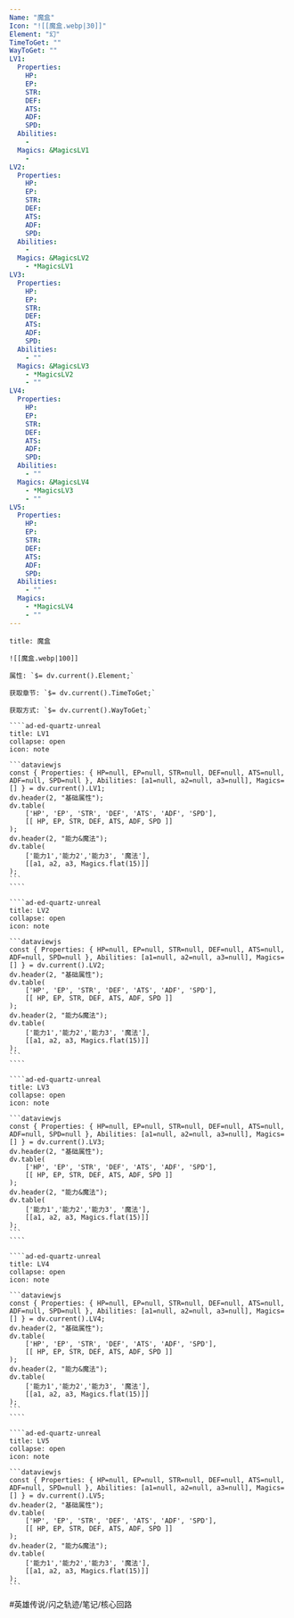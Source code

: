 ```yaml
---
Name: "魔盒"
Icon: "![[魔盒.webp|30]]"
Element: "幻"
TimeToGet: ""
WayToGet: ""
LV1:
  Properties:
    HP: 
    EP: 
    STR: 
    DEF: 
    ATS: 
    ADF: 
    SPD: 
  Abilities:
    - 
  Magics: &MagicsLV1
    - 
LV2:
  Properties:
    HP: 
    EP: 
    STR: 
    DEF: 
    ATS: 
    ADF: 
    SPD: 
  Abilities:
    - 
  Magics: &MagicsLV2
    - *MagicsLV1
LV3:
  Properties:
    HP: 
    EP: 
    STR: 
    DEF: 
    ATS: 
    ADF: 
    SPD: 
  Abilities:
    - ""
  Magics: &MagicsLV3
    - *MagicsLV2
    - ""
LV4:
  Properties:
    HP: 
    EP: 
    STR: 
    DEF: 
    ATS: 
    ADF: 
    SPD: 
  Abilities:
    - ""
  Magics: &MagicsLV4
    - *MagicsLV3
    - ""
LV5:
  Properties:
    HP: 
    EP: 
    STR: 
    DEF: 
    ATS: 
    ADF: 
    SPD: 
  Abilities:
    - ""
  Magics:
    - *MagicsLV4
    - ""
---
```

`````ad-ed-quartz-unreal
title: 魔盒

![[魔盒.webp|100]]

属性: `$= dv.current().Element;`

获取章节: `$= dv.current().TimeToGet;`

获取方式: `$= dv.current().WayToGet;`

````ad-ed-quartz-unreal
title: LV1
collapse: open
icon: note

```dataviewjs
const { Properties: { HP=null, EP=null, STR=null, DEF=null, ATS=null, ADF=null, SPD=null }, Abilities: [a1=null, a2=null, a3=null], Magics=[] } = dv.current().LV1;
dv.header(2, "基础属性");
dv.table(
	['HP', 'EP', 'STR', 'DEF', 'ATS', 'ADF', 'SPD'],
	[[ HP, EP, STR, DEF, ATS, ADF, SPD ]]
);
dv.header(2, "能力&魔法");
dv.table(
	['能力1','能力2','能力3', '魔法'],
	[[a1, a2, a3, Magics.flat(15)]]
);
```
````

````ad-ed-quartz-unreal
title: LV2
collapse: open
icon: note

```dataviewjs
const { Properties: { HP=null, EP=null, STR=null, DEF=null, ATS=null, ADF=null, SPD=null }, Abilities: [a1=null, a2=null, a3=null], Magics=[] } = dv.current().LV2;
dv.header(2, "基础属性");
dv.table(
	['HP', 'EP', 'STR', 'DEF', 'ATS', 'ADF', 'SPD'],
	[[ HP, EP, STR, DEF, ATS, ADF, SPD ]]
);
dv.header(2, "能力&魔法");
dv.table(
	['能力1','能力2','能力3', '魔法'],
	[[a1, a2, a3, Magics.flat(15)]]
);
```
````

````ad-ed-quartz-unreal
title: LV3
collapse: open
icon: note

```dataviewjs
const { Properties: { HP=null, EP=null, STR=null, DEF=null, ATS=null, ADF=null, SPD=null }, Abilities: [a1=null, a2=null, a3=null], Magics=[] } = dv.current().LV3;
dv.header(2, "基础属性");
dv.table(
	['HP', 'EP', 'STR', 'DEF', 'ATS', 'ADF', 'SPD'],
	[[ HP, EP, STR, DEF, ATS, ADF, SPD ]]
);
dv.header(2, "能力&魔法");
dv.table(
	['能力1','能力2','能力3', '魔法'],
	[[a1, a2, a3, Magics.flat(15)]]
);
```
````

````ad-ed-quartz-unreal
title: LV4
collapse: open
icon: note

```dataviewjs
const { Properties: { HP=null, EP=null, STR=null, DEF=null, ATS=null, ADF=null, SPD=null }, Abilities: [a1=null, a2=null, a3=null], Magics=[] } = dv.current().LV4;
dv.header(2, "基础属性");
dv.table(
	['HP', 'EP', 'STR', 'DEF', 'ATS', 'ADF', 'SPD'],
	[[ HP, EP, STR, DEF, ATS, ADF, SPD ]]
);
dv.header(2, "能力&魔法");
dv.table(
	['能力1','能力2','能力3', '魔法'],
	[[a1, a2, a3, Magics.flat(15)]]
);
```
````

````ad-ed-quartz-unreal
title: LV5
collapse: open
icon: note

```dataviewjs
const { Properties: { HP=null, EP=null, STR=null, DEF=null, ATS=null, ADF=null, SPD=null }, Abilities: [a1=null, a2=null, a3=null], Magics=[] } = dv.current().LV5;
dv.header(2, "基础属性");
dv.table(
	['HP', 'EP', 'STR', 'DEF', 'ATS', 'ADF', 'SPD'],
	[[ HP, EP, STR, DEF, ATS, ADF, SPD ]]
);
dv.header(2, "能力&魔法");
dv.table(
	['能力1','能力2','能力3', '魔法'],
	[[a1, a2, a3, Magics.flat(15)]]
);
```
`````

#英雄传说/闪之轨迹/笔记/核心回路 